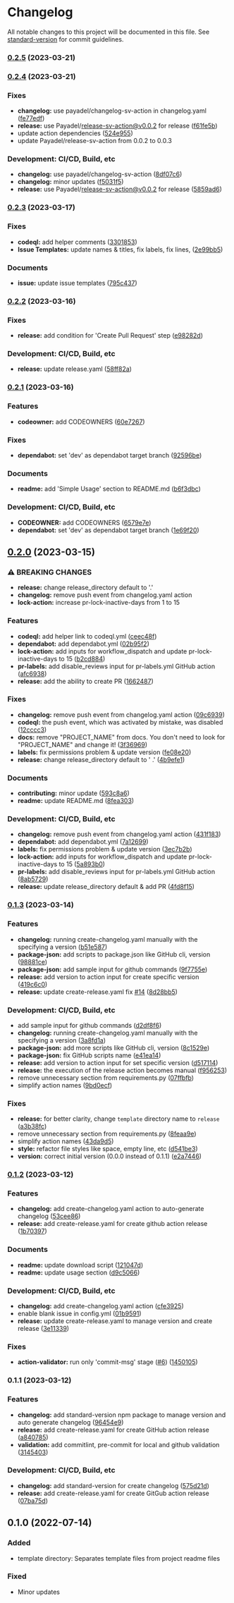 # Changelog

All notable changes to this project will be documented in this file. See [standard-version](https://github.com/conventional-changelog/standard-version) for commit guidelines.

### [0.2.5](https://github.com/Payadel/README/compare/v0.2.4...v0.2.5) (2023-03-21)

### [0.2.4](https://github.com/Payadel/README/compare/v0.2.3...v0.2.4) (2023-03-21)

### Fixes

* **changelog:** use payadel/changelog-sv-action in
  changelog.yaml ([fe77edf](https://github.com/Payadel/README/commit/fe77edf2bfa4b327ab1dd725e817a44f5fb9d546))
* **release:** use Payadel/release-sv-action@v0.0.2 for
  release ([f61fe5b](https://github.com/Payadel/README/commit/f61fe5bed9442775b81d04681963fe9d945d8205))
* update action
  dependencies ([524e955](https://github.com/Payadel/README/commit/524e95514443aa6322aec8aa184ed9e1548b22da))
* update Payadel/release-sv-action from 0.0.2 to 0.0.3

### Development: CI/CD, Build, etc

* **changelog:** use
  payadel/changelog-sv-action ([8df07c6](https://github.com/Payadel/README/commit/8df07c6fffaf5e6b80a93d65569526e7aac72382))
* **changelog:** minor
  updates ([f5031f5](https://github.com/Payadel/README/commit/f5031f55380035ee41da1f6463a496154e6b436f))
* **release:** use Payadel/release-sv-action@v0.0.2 for
  release ([5859ad6](https://github.com/Payadel/README/commit/5859ad668f8996ea45f7d818f20d02a386b14dee))

### [0.2.3](https://github.com/Payadel/README/compare/v0.2.2...v0.2.3) (2023-03-17)

### Fixes

* **codeql:** add helper
  comments ([3301853](https://github.com/Payadel/README/commit/330185385660fd5c73a446deaab74cfde61379e5))
* **Issue Templates:** update names & titles, fix labels, fix
  lines, ([2e99bb5](https://github.com/Payadel/README/commit/2e99bb59f9d4081d5eda180d1716844f0b3b2297))

### Documents

* **issue:** update issue
  templates ([795c437](https://github.com/Payadel/README/commit/795c43791f28e899ced73557afd87bec625e0afe))

### [0.2.2](https://github.com/Payadel/README/compare/v0.2.1...v0.2.2) (2023-03-16)

### Fixes

* **release:** add condition for 'Create Pull Request'
  step ([e98282d](https://github.com/Payadel/README/commit/e98282dfaddaec94717f4a4a7c3473779e204123))

### Development: CI/CD, Build, etc

* **release:** update
  release.yaml ([58ff82a](https://github.com/Payadel/README/commit/58ff82a3ab67aef66d4a5a168a84c36be9d04edc))

### [0.2.1](https://github.com/Payadel/README/compare/v0.2.0...v0.2.1) (2023-03-16)

### Features

* **codeowner:** add
  CODEOWNERS ([60e7267](https://github.com/Payadel/README/commit/60e7267f1b3eaea87fe9c94e9e7340585df30bdf))

### Fixes

* **dependabot:** set 'dev' as dependabot target
  branch ([92596be](https://github.com/Payadel/README/commit/92596be997adaef8bc1448d7d4f65f898be4c851))

### Documents

* **readme:** add 'Simple Usage' section to
  README.md ([b6f3dbc](https://github.com/Payadel/README/commit/b6f3dbc67957043ee1dc1f81f8bea3fff58740f9))

### Development: CI/CD, Build, etc

* **CODEOWNER:** add
  CODEOWNERS ([6579e7e](https://github.com/Payadel/README/commit/6579e7eb739d0120b69b560d5dfce82687beb190))
* **dependabot:** set 'dev' as dependabot target
  branch ([1e69f20](https://github.com/Payadel/README/commit/1e69f201c0ff052bec9a20a15967cc919f62e257))

## [0.2.0](https://github.com/Payadel/README/compare/v0.1.3...v0.2.0) (2023-03-15)

### ⚠ BREAKING CHANGES

* **release:** change release_directory default to '.'
* **changelog:** remove push event from changelog.yaml action
* **lock-action:** increase pr-lock-inactive-days from 1 to 15

### Features

* **codeql:** add helper link to
  codeql.yml ([ceec48f](https://github.com/Payadel/README/commit/ceec48fd5948109edb4b6fa18a6e5b0ec9e74e62))
* **dependabot:** add
  dependabot.yml ([02b95f2](https://github.com/Payadel/README/commit/02b95f2e0d40fea2152f2e5ca5cb1d60a12402e5))
* **lock-action:** add inputs for workflow_dispatch and update pr-lock-inactive-days to
  15 ([b2cd884](https://github.com/Payadel/README/commit/b2cd8841fe124f1723a636d7bb0e78bd9ef7ffc1))
* **pr-labels:** add disable_reviews input for pr-labels.yml GitHub
  action ([afc6938](https://github.com/Payadel/README/commit/afc693846b4e5c72ab6468a6c2d55d665c651e84))
* **release:** add the ability to create
  PR ([1662487](https://github.com/Payadel/README/commit/1662487c334b97a659a98880da40657441f509c0))

### Fixes

* **changelog:** remove push event from changelog.yaml
  action ([09c6939](https://github.com/Payadel/README/commit/09c6939a931fa3f182f9a3e50b2b66d41e210d10))
* **codeql:** the push event, which was activated by mistake, was
  disabled ([12cccc3](https://github.com/Payadel/README/commit/12cccc3c717c84c13f9643e605333b012e883c2c))
* **docs:** remove "PROJECT_NAME" from docs. You don't need to look for "PROJECT_NAME" and change
  it! ([3f36969](https://github.com/Payadel/README/commit/3f369699a3c00bdd198cd6e05e9e7a6ade691899))
* **labels:** fix permissions problem & update
  version ([fe08e20](https://github.com/Payadel/README/commit/fe08e20c725bb970a825a1b2c4f42626658c77ed))
* **release:** change release_directory default to '
  .' ([4b9efe1](https://github.com/Payadel/README/commit/4b9efe1ab3cea572057f7354c667ed4cc0ece442))

### Documents

* **contributing:** minor
  update ([593c8a6](https://github.com/Payadel/README/commit/593c8a6daf1e242d1316f59335495d78d02d64ee))
* **readme:** update
  README.md ([8fea303](https://github.com/Payadel/README/commit/8fea30393d9020b62faaae1c76336bbfa6c25c56))

### Development: CI/CD, Build, etc

* **changelog:** remove push event from changelog.yaml
  action ([431f183](https://github.com/Payadel/README/commit/431f18377d3be495cc030d4eda057f531ff70700))
* **dependabot:** add
  dependabot.yml ([7a12699](https://github.com/Payadel/README/commit/7a1269934f617b67e872d9d742c0d1b8ed4dffc9))
* **labels:** fix permissions problem & update
  version ([3ec7b2b](https://github.com/Payadel/README/commit/3ec7b2b791e05785a7f034e4b1d9160cebef7687))
* **lock-action:** add inputs for workflow_dispatch and update pr-lock-inactive-days to
  15 ([5a893b0](https://github.com/Payadel/README/commit/5a893b0231a9f486eda1d55401a817788a4ac4af))
* **pr-labels:** add disable_reviews input for pr-labels.yml GitHub
  action ([8ab5729](https://github.com/Payadel/README/commit/8ab5729b42eea76657b0fe545a3890f1724a1718))
* **release:** update release_directory default & add
  PR ([4fd8f15](https://github.com/Payadel/README/commit/4fd8f150c913a9fd5d548778b56f45c6af6973d9))

### [0.1.3](https://github.com/Payadel/README/compare/v0.1.2...v0.1.3) (2023-03-14)

### Features

* **changelog:** running create-changelog.yaml manually with the specifying a
  version ([b51e587](https://github.com/Payadel/README/commit/b51e5872b24806d56a6b68bd2ced1ab39d399ae1))
* **package-json:** add scripts to package.json like GitHub cli,
  version ([98881ce](https://github.com/Payadel/README/commit/98881cecfe189b009aa19ad32b940b6a0eb7aca8))
* **package-json:** add sample input for github
  commands ([9f7755e](https://github.com/Payadel/README/commit/9f7755e93de40fd629e93d0a5e71a75da3f510ba))
* **release:** add version to action input for create specific
  version ([419c6c0](https://github.com/Payadel/README/commit/419c6c017409bb93ac636689092535bc74ac2528))
* **release:** update create-release.yaml
  fix [#14](https://github.com/Payadel/README/issues/14) ([8d28bb5](https://github.com/Payadel/README/commit/8d28bb5e17b92ea50c87f1efe89e560f7f0ad21b))

### Development: CI/CD, Build, etc

* add sample input for github
  commands ([d2df8f6](https://github.com/Payadel/README/commit/d2df8f61ba9d5c684678903ebf9130ea18416eb1))
* **changelog:** running create-changelog.yaml manually with the specifying a
  version ([3a8fd1a](https://github.com/Payadel/README/commit/3a8fd1a89ebd3a596d7b8900c629c27255849a8c))
* **package-json:** add more scripts like GitHub cli,
  version ([8c1529e](https://github.com/Payadel/README/commit/8c1529e0241835b3a41b44f2a1b331440e3faf6d))
* **package-json:** fix GitHub scripts
  name ([e41ea14](https://github.com/Payadel/README/commit/e41ea14098d4104b18179656e7379db6c467e5b8))
* **release:** add version to action input for set specific
  version ([d517114](https://github.com/Payadel/README/commit/d517114fd462e212aa2beff34c73c1520a4f21da))
* **release:** the execution of the release action becomes
  manual ([f956253](https://github.com/Payadel/README/commit/f956253a62d3a4f4af2c6ca204fdfd91f6458f1e))
* remove unnecessary section from
  requirements.py ([07ffbfb](https://github.com/Payadel/README/commit/07ffbfb42e4d640253e215dbd7f4bcef8445672e))
* simplify action names ([9bd0ecf](https://github.com/Payadel/README/commit/9bd0ecf7c9779bc2cc82c062267c627b429b5f1c))

### Fixes

* **release:** for better clarity, change `template` directory name
  to `release` ([a3b38fc](https://github.com/Payadel/README/commit/a3b38fc6dbcbfeb46bcb19a4854100ab4e3a1162))
* remove unnecessary section from
  requirements.py ([8feaa9e](https://github.com/Payadel/README/commit/8feaa9eb9b5b16856642582068ec762fc26333ca))
* simplify action names ([43da9d5](https://github.com/Payadel/README/commit/43da9d539ce293d3d0d89c17466c89257b28f04f))
* **style:** refactor file styles like space, empty line,
  etc ([d541be3](https://github.com/Payadel/README/commit/d541be32188f16f71805a396544fb678b86de2e5))
* **version:** correct initial version (0.0.0 instead of
  0.1.1) ([e2a7446](https://github.com/Payadel/README/commit/e2a74463ce744b9c52ebb153a30bd421a2aa95cf))

### [0.1.2](https://github.com/Payadel/README/compare/v0.1.1...v0.1.2) (2023-03-12)

### Features

* **changelog:** add create-changelog.yaml action to auto-generate
  changelog ([53cee86](https://github.com/Payadel/README/commit/53cee86d80145715a850b8e3b7b4e37ff9d09849))
* **release:** add create-release.yaml for create github action
  release ([1b70397](https://github.com/Payadel/README/commit/1b70397732d947e422eb18861de3ca34cb0bed9e))

### Documents

* **readme:** update download
  script ([121047d](https://github.com/Payadel/README/commit/121047d9067428588590222e5cb7c7389a0d3f9b))
* **readme:** update usage
  section ([d9c5066](https://github.com/Payadel/README/commit/d9c50669490d7028dafc8f391f78e0888838cdbc))

### Development: CI/CD, Build, etc

* **changelog:** add create-changelog.yaml
  action ([cfe3925](https://github.com/Payadel/README/commit/cfe392573d5a3026da3ca9ad265d9a3f92ea4a0f))
* enable blank issue in
  config.yml ([01b9591](https://github.com/Payadel/README/commit/01b9591acb414140880416285025f86ea5a94c1e))
* **release:** update create-release.yaml to manage version and create
  release ([3e11339](https://github.com/Payadel/README/commit/3e11339dca15b605964a9a2cb403f9de20691854))

### Fixes

* **action-validator:** run only 'commit-msg'
  stage ([#6](https://github.com/Payadel/README/issues/6)) ([1450105](https://github.com/Payadel/README/commit/1450105a38d72f0eb7d72cef5619fe4b49ea31e8))

### 0.1.1 (2023-03-12)

### Features

* **changelog:** add standard-version npm package to manage version and auto generate
  changelog ([96454e9](https://github.com/Payadel/README/commit/96454e959dea6981e936598a9b35dd802aa92eb9))
* **release:** add create-release.yaml for create GitHub action
  release ([a840785](https://github.com/Payadel/README/commit/a840785f414858b7b067661091a441ac9ce20e73))
* **validation:** add commitlint, pre-commit for local and github
  validation ([3145403](https://github.com/Payadel/README/commit/3145403807d7b3cf63676bed42d7abb9be7bc5ea))

### Development: CI/CD, Build, etc

* **changelog:** add standard-version for create
  changelog ([575d21d](https://github.com/Payadel/README/commit/575d21d4af6aa37908cee9a453cb413394f1de05))
* **release:** add create-release.yaml for create GitGub action
  release ([07ba75d](https://github.com/Payadel/README/commit/07ba75d36145c0b61bca8b030e80d84fd2bdf90e))

## 0.1.0 (2022-07-14)

### Added

- template directory: Separates template files from project readme files

### Fixed

- Minor updates